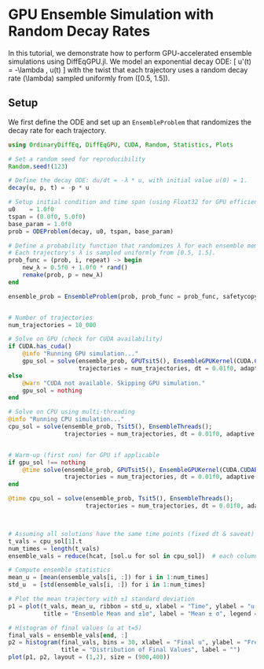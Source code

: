 # GPU Ensemble Simulation with Random Decay Rates

In this tutorial, we demonstrate how to perform GPU-accelerated ensemble simulations using DiffEqGPU.jl. We model an exponential decay ODE:
\[ u'(t) = -\lambda \, u(t) \]
with the twist that each trajectory uses a random decay rate \(\lambda\) sampled uniformly from \([0.5, 1.5]\).

## Setup

We first define the ODE and set up an `EnsembleProblem` that randomizes the decay rate for each trajectory.

```julia
using OrdinaryDiffEq, DiffEqGPU, CUDA, Random, Statistics, Plots

# Set a random seed for reproducibility
Random.seed!(123)

# Define the decay ODE: du/dt = -λ * u, with initial value u(0) = 1.
decay(u, p, t) = -p * u

# Setup initial condition and time span (using Float32 for GPU efficiency)
u0    = 1.0f0
tspan = (0.0f0, 5.0f0)
base_param = 1.0f0
prob = ODEProblem(decay, u0, tspan, base_param)

# Define a probability function that randomizes λ for each ensemble member.
# Each trajectory's λ is sampled uniformly from [0.5, 1.5].
prob_func = (prob, i, repeat) -> begin
    new_λ = 0.5f0 + 1.0f0 * rand()
    remake(prob, p = new_λ)
end

ensemble_prob = EnsembleProblem(prob, prob_func = prob_func, safetycopy = false)


# Number of trajectories
num_trajectories = 10_000

# Solve on GPU (check for CUDA availability)
if CUDA.has_cuda()
    @info "Running GPU simulation..."
    gpu_sol = solve(ensemble_prob, GPUTsit5(), EnsembleGPUKernel(CUDA.CUDABackend());
                    trajectories = num_trajectories, dt = 0.01f0, adaptive = false)
else
    @warn "CUDA not available. Skipping GPU simulation."
    gpu_sol = nothing
end

# Solve on CPU using multi-threading
@info "Running CPU simulation..."
cpu_sol = solve(ensemble_prob, Tsit5(), EnsembleThreads();
                trajectories = num_trajectories, dt = 0.01f0, adaptive = false)


# Warm-up (first run) for GPU if applicable
if gpu_sol !== nothing
    @time solve(ensemble_prob, GPUTsit5(), EnsembleGPUKernel(CUDA.CUDABackend());
                trajectories = num_trajectories, dt = 0.01f0, adaptive = false)
end

@time cpu_sol = solve(ensemble_prob, Tsit5(), EnsembleThreads();
                      trajectories = num_trajectories, dt = 0.01f0, adaptive = false)



# Assuming all solutions have the same time points (fixed dt & saveat)
t_vals = cpu_sol[1].t
num_times = length(t_vals)
ensemble_vals = reduce(hcat, [sol.u for sol in cpu_sol])  # each column corresponds to one trajectory

# Compute ensemble statistics
mean_u = [mean(ensemble_vals[i, :]) for i in 1:num_times]
std_u  = [std(ensemble_vals[i, :]) for i in 1:num_times]

# Plot the mean trajectory with ±1 standard deviation
p1 = plot(t_vals, mean_u, ribbon = std_u, xlabel = "Time", ylabel = "u(t)",
          title = "Ensemble Mean and ±1σ", label = "Mean ± σ", legend = :topright)

# Histogram of final values (u at t=5)
final_vals = ensemble_vals[end, :]
p2 = histogram(final_vals, bins = 30, xlabel = "Final u", ylabel = "Frequency",
               title = "Distribution of Final Values", label = "")
plot(p1, p2, layout = (1,2), size = (900,400))


